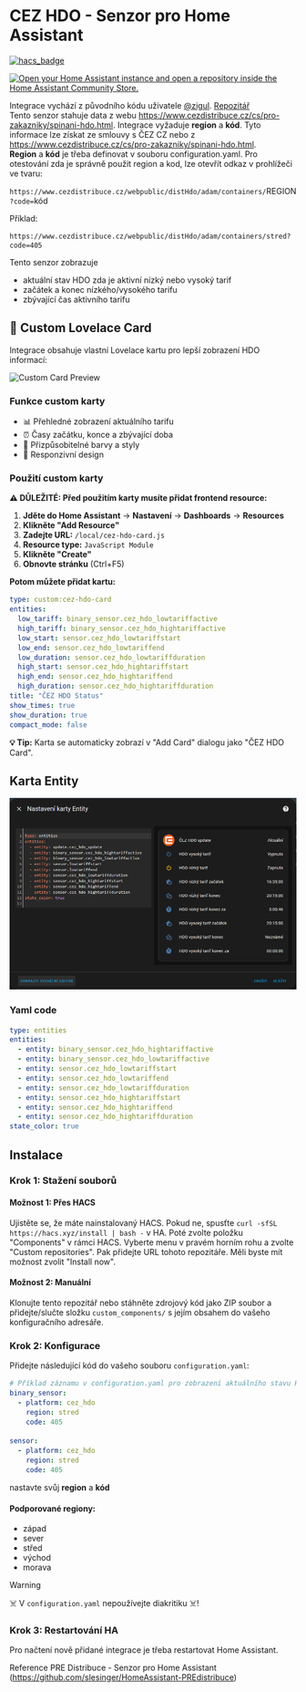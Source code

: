 # CEZ HDO - Senzor pro Home Assistant

[![hacs_badge](https://img.shields.io/badge/HACS-Custom-41BDF5.svg?style=for-the-badge)](https://github.com/hacs/integration)  

[![Open your Home Assistant instance and open a repository inside the Home Assistant Community Store.](https://my.home-assistant.io/badges/hacs_repository.svg)](https://my.home-assistant.io/redirect/hacs_repository/?category=Integration&owner=Cmajda&repository=ha_cez_distribuce)

Integrace vychází z původního kódu uživatele [@zigul](https://github.com/zigul). [Repozitář](https://github.com/zigul/HomeAssistant-CEZdistribuce)  
Tento senzor stahuje data z webu https://www.cezdistribuce.cz/cs/pro-zakazniky/spinani-hdo.html. Integrace vyžaduje **region** a **kód**. Tyto informace lze získat ze smlouvy s ČEZ CZ nebo z https://www.cezdistribuce.cz/cs/pro-zakazniky/spinani-hdo.html.  
**Region** a **kód** je třeba definovat v souboru configuration.yaml.
Pro otestování zda je správně použit region a kod, lze otevřít odkaz v prohlížeči ve tvaru:

`https://www.cezdistribuce.cz/webpublic/distHdo/adam/containers/`REGION`?code=`kód  

Příklad:  
```
https://www.cezdistribuce.cz/webpublic/distHdo/adam/containers/stred?code=405
```

Tento senzor zobrazuje
- aktuální stav HDO zda je aktivní nízký nebo vysoký tarif
- začátek a konec nízkého/vysokého tarifu
- zbývající čas aktivního tarifu

## 🎨 Custom Lovelace Card

Integrace obsahuje vlastní Lovelace kartu pro lepší zobrazení HDO informací:

![Custom Card Preview](custom_components/cez_hdo/frontend/card-preview.png)

### Funkce custom karty
- 📊 Přehledné zobrazení aktuálního tarifu
- ⏰ Časy začátku, konce a zbývající doba
- 🎨 Přizpůsobitelné barvy a styly
- 📱 Responzivní design

### Použití custom karty

**⚠️ DŮLEŽITÉ: Před použitím karty musíte přidat frontend resource:**

1. **Jděte do Home Assistant** → **Nastavení** → **Dashboards** → **Resources**
2. **Klikněte "Add Resource"**
3. **Zadejte URL:** `/local/cez-hdo-card.js`
4. **Resource type:** `JavaScript Module`
5. **Klikněte "Create"**
6. **Obnovte stránku** (Ctrl+F5)

**Potom můžete přidat kartu:**

```yaml
type: custom:cez-hdo-card
entities:
  low_tariff: binary_sensor.cez_hdo_lowtariffactive
  high_tariff: binary_sensor.cez_hdo_hightariffactive
  low_start: sensor.cez_hdo_lowtariffstart
  low_end: sensor.cez_hdo_lowtariffend
  low_duration: sensor.cez_hdo_lowtariffduration
  high_start: sensor.cez_hdo_hightariffstart
  high_end: sensor.cez_hdo_hightariffend
  high_duration: sensor.cez_hdo_hightariffduration
title: "ČEZ HDO Status"
show_times: true
show_duration: true
compact_mode: false
```

**💡 Tip:** Karta se automaticky zobrazí v "Add Card" dialogu jako "ČEZ HDO Card".

## Karta Entity

![entity_card](entity_card.png)

### Yaml code
```yaml
type: entities
entities:
  - entity: binary_sensor.cez_hdo_hightariffactive
  - entity: binary_sensor.cez_hdo_lowtariffactive
  - entity: sensor.cez_hdo_lowtariffstart
  - entity: sensor.cez_hdo_lowtariffend
  - entity: sensor.cez_hdo_lowtariffduration
  - entity: sensor.cez_hdo_hightariffstart
  - entity: sensor.cez_hdo_hightariffend
  - entity: sensor.cez_hdo_hightariffduration
state_color: true

```
## Instalace

### Krok 1: Stažení souborů

#### Možnost 1: Přes HACS

Ujistěte se, že máte nainstalovaný HACS. Pokud ne, spusťte `curl -sfSL https://hacs.xyz/install | bash -` v HA.
Poté zvolte položku "Components" v rámci HACS. Vyberte menu v pravém horním rohu a zvolte "Custom repositories". Pak přidejte URL tohoto repozitáře. Měli byste mít možnost zvolit "Install now".

#### Možnost 2: Manuální
Klonujte tento repozitář nebo stáhněte zdrojový kód jako ZIP soubor a přidejte/slučte složku `custom_components/` s jejím obsahem do vašeho konfiguračního adresáře.

### Krok 2: Konfigurace
Přidejte následující kód do vašeho souboru `configuration.yaml`:

```yaml
# Příklad záznamu v configuration.yaml pro zobrazení aktuálního stavu HDO
binary_sensor:
  - platform: cez_hdo
    region: stred
    code: 405

sensor:
  - platform: cez_hdo
    region: stred
    code: 405
```
nastavte svůj **region** a **kód**  

#### Podporované regiony:
* západ
* sever
* střed
* východ
* morava

> [!WARNING]
> :skull_and_crossbones: V `configuration.yaml` nepoužívejte diakritiku :skull_and_crossbones:!

### Krok 3: Restartování HA
Pro načtení nově přidané integrace je třeba restartovat Home Assistant.

Reference
PRE Distribuce - Senzor pro Home Assistant (https://github.com/slesinger/HomeAssistant-PREdistribuce)